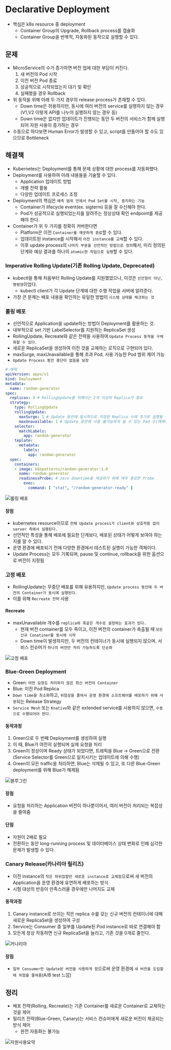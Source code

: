 # Declarative Deployment
- 핵심은 k8s resource 중 deployment
  - Container Group의 Upgrade, Rollback process를 캡슐화
  - Container Group을 반복적, 자동화된 동작으로 실행할 수 있다.

## 문제
- MicroService의 수가 증가하면 버전 업에 대한 부담이 커진다.
  1. 새 버전의 Pod 시작
  1. 이전 버전 Pod 종료
  1. 성공적으로 시작되었는지 대기 및 확인
  1. 실패했을 경우 Rollback
- 위 동작을 위해 아래 두 가지 경우의 release process가 존재할 수 있다.
  - Down time은 허용하지만, 동시에 여러 버전의 service를 실행하지 않는 경우(V1,V2 이렇게 API를 나누어 실행하지 않는 경우 등)
  - Down time은 없지만 업데이트가 진행되는 동안 두 버전의 서비스가 함께 실행되어 자원 사용이 증가하는 경우
- 수동으로 하다보면 Human Error가 발생할 수 있고, script를 만들어야 할 수도 있으므로 Bottleneck

## 해결책
- Kubernetes는 Deployment를 통해 문제 상황에 대한 process를 자동화했다.
- Deployment를 사용하여 아래 내용들을 기술할 수 있다.
  - Application 업데이트 방법
  - 개별 전략 활용
  - 다양한 업데이트 프로세스 조정
- Deployment의 핵심은 `예측 범위 안에서 Pod Set를 시작, 중지하는 기능`
  - Container가 lifecycle event(ex. sigterm) 등을 잘 수신해야 한다.
  - Pod가 성공적으로 실행되었는지를 알려주는 정상상태 확인 endpoint를 제공해야 한다.
- Container가 위 두 가지를 정확히 커버한다면
  - Platform은 이전 `Container를 깨끗하게 종료`할 수 있다.
  - 업데이트된 instance를 시작해서 `이전 instance를 교체`할 수 있다.
  - 이후 update process의 `나머지 부분을 선언적인 방법으로 정의`해서, 미리 정의된 단계와 예상 결과를 하나의 `atomic한 작업으로 실행`할 수 있다.

### Imperative Rolling Update(기존 Rolling Update, Deprecated)
- kubectl을 통해 처음부터 Rolling Update를 지원했었으나, 이것은 `선언형이 아닌, 명령형`이었다.
  - kubectl client가 각 Update 단계에 대한 수행 작업을 서버에 알려준다.
- 가장 큰 문제는 배포 내용을 확인하는 유일한 방법이 `시스템 상태를 체크하는 것`

### 롤링 배포
- 선언적으로 Application을 update하는 방법이 Deployment를 활용하는 것.
- 내부적으로 set 기반 LabelSelector를 지원하는 ReplicaSet 생성
- RollingUpdate, Recreate와 같은 전략을 사용하여 `Update Process 동작을 구체화할 수 있다.`
- 새로운 ReplicaSet을 생성하여 이전 것을 교체하는 로직으로 구현되어 있다.
- maxSurge, maxUnavailable을 통해 초과 Pod, 사용 가능한 Pod 범위 제어 가능
- `Update Process 동안 중단이 없음을 보장`
```yaml
# 예제
apiVersion: apps/v1
kind: Deployment
metadata:
  name: random-generator
spec:
  replicas: 3 # RollingUpdate를 위해서는 2개 이상의 Replica가 필요
  strategy:
    type: RollingUpdate
    rollingUpdate:
      maxSurge: 1 # Update 동안에 일시적으로 지정된 Replica 수에 추가로 실행될 수 있는 Pod의 수
      maxUnavailable: 1 # Update 동안에 사용 불가능하게 될 수 있는 Pod 수(예제에서 최소 2개의 Pod는 항상 사용 가능해야 한다.)
    selector:
      matchLabels:
        app: random-generator
    teplate:
      metadata:
        labels:
          app: random-generator
  spec:
    containers:
    - image: k8spatterns/random-generator:1.0
      name: random-generator
      readinessProbe: # zero downtime을 제공하기 위해 매우 중요한 Probe
        exec:
          command: [ "stat", "/random-generator-ready" ]   
```
![롤링 배포](./rolling_update.jpeg)

#### 장점
- kubernetes resource이므로 `전체 Update process가 client와 상호작용 없이 server 측에서 실행된다.`
- 선언적인 특성을 통해 배포에 필요한 단계보다, 배포된 상태가 어떻게 보여야 하는지를 알 수 있다.
- 운영 환경에 배포되기 전에 다양한 환경에서 테스트된 실행이 가능한 객체이다.
- Update Process는 모두 기록되며, pause 및 continue, rollback을 위한 옵션으로 버전이 지정됨

### 고정 배포
- RollingUpdate는 무중단 배포를 위해 유용하지만, `Update process 동안에 두 버전의 Container가 동시에 실행된다.`
- 이를 위해 `Recreate 전략` 사용
#### Recreate
- maxUnavailable 개수를 `replica와 똑같은 개수로 설정하는 효과가 있다.`
  - 현재 버전 container를 모두 죽이고, 이전 버전의 container가 축출될 때 `모든 신규 Conatiner를 동시에 시작`
  - Down time이 발생하지만, 두 버전의 컨테이너가 동시에 실행되지 않으며, 서비스 컨슈머가 `하나의 버전만 처리 가능하도록 단순화`

![고정 배포](./recreate.jpeg)

### Blue-Green Deployment
- Green: `어떤 요청도 처리하지 않은 최신 버전의 Container`
- Blue: 이전 Pod Replica
- `Down time을 최소화`하고, `위험성을 줄여서 운영 환경에 소프트웨어를 배포하기 위해 사용`되는 Release Strategy
- `Service Mesh` 또는 `Knative`와 같은 extended service를 사용하지 않으면, `수동으로 수행되어야 한다.`
#### 동작과정
1. Green으로 두 번째 Deployment를 생성하여 실행
1. 이 때, Blue가 여전히 실행되며 실제 요청을 처리
1. Green이 정상이며 Ready 상태가 되었다면, 트래픽을 Blue -> Green으로 전환(Service Selector를 Green으로 일치시키는 업데이트에 의해 수행)
1. Green이 모든 traffic을 처리하면, Blue는 삭제될 수 있고, 또 다른 Blue-Green deployment를 위해 Blue가 해제됨

![블루그린](./BlueGreen.jpeg)
#### 장점
- 요청을 처리하는 Application 버전이 하나뿐이어서, 여러 버전이 처리되는 복잡성을 줄여줌
#### 단점
- 자원이 2배로 필요
- 전환하는 동안 long-running process 및 데이터베이스 상태 변화로 인해 심각한 문제가 발생할 수 있다.

### Canary Release(카나리아 릴리즈)
- 이전 instance의 `작은 하위집합만 새로운 instance로 교체함`으로써 새 버전의 Application을 운영 환경에 유연하게 배포하는 방식
- 시험 대상의 반응이 만족스러울 경우에만 나머지도 교체
#### 동작과정
1. Canary instance로 쓰이는 작은 replica 수를 갖는 신규 버전의 컨테이너에 대해 새로운 ReplicaSet을 생성하여 구성
1. Service는 Consumer 중 일부를 Update된 Pod instance로 바로 연결해야 함
1. 모든게 정상 작동하면 신규 ReplicaSet을 늘리고, 기존 것을 0개로 줄인다.

![카나리아](./canary.jpeg)

#### 장점
- `일부 Consumer만 Update된 버전을 사용하게 함`으로써 운영 환경에 `새 버전을 도입할 때 위험을 줄여줌`(A/B test 느낌)

## 정리
- 배포 전략(Rolling, Recreate)는 기존 Container를 새로운 Container로 교체하는 것을 제어
- 릴리즈 전략(Blue-Green, Canary)는 서비스 컨슈머에게 새로운 버전이 제공되는 방식 제어
  - 완전 자동화는 불가능

![자원사용요약](./summary.jpeg)
